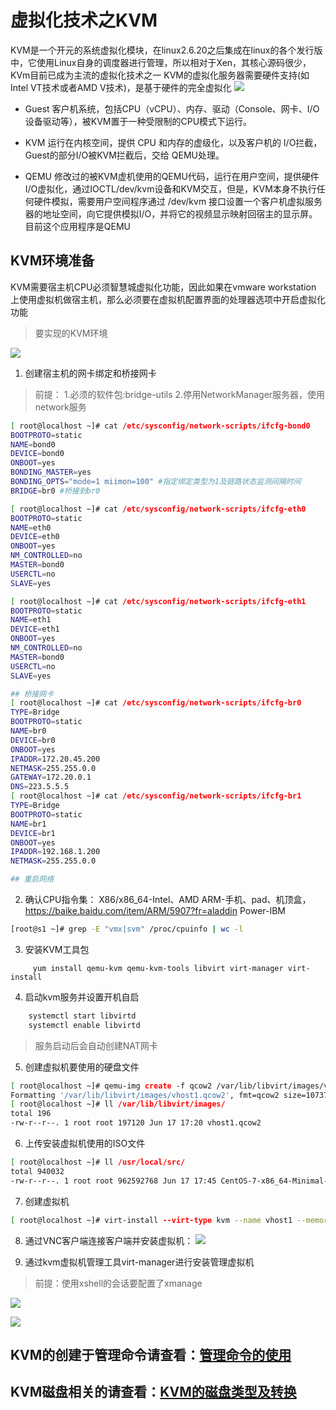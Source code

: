# 虚拟化技术之KVM
KVM是一个开元的系统虚拟化模块，在linux2.6.20之后集成在linux的各个发行版中，它使用Linux自身的调度器进行管理，所以相对于Xen，其核心源码很少，KVm目前已成为主流的虚拟化技术之一
	KVM的虚拟化服务器需要硬件支持(如Intel VT技术或者AMD V技术)，是基于硬件的完全虚拟化
[![](images/kvm.png)](http://aishad.top/wordpress/wp-content/uploads/2019/06/kvm.png)

- Guest
	客户机系统，包括CPU（vCPU）、内存、驱动（Console、网卡、I/O 设备驱动等），被KVM置于一种受限制的CPU模式下运行。

- KVM
	运行在内核空间，提供 CPU 和内存的虚级化，以及客户机的 I/O拦截，Guest的部分I/O被KVM拦截后，交给 QEMU处理。

- QEMU
	修改过的被KVM虚机使用的QEMU代码，运行在用户空间，提供硬件I/O虚拟化，通过IOCTL/dev/kvm设备和KVM交互，但是，KVM本身不执行任何硬件模拟，需要用户空间程序通过 /dev/kvm 接口设置一个客户机虚拟服务器的地址空间，向它提供模拟I/O，并将它的视频显示映射回宿主的显示屏。目前这个应用程序是QEMU

## KVM环境准备
KVM需要宿主机CPU必须智慧城虚拟化功能，因此如果在vmware workstation 上使用虚拟机做宿主机，那么必须要在虚拟机配置界面的处理器选项中开启虚拟化功能

> 要实现的KVM环境

[![](images/jiagou.png)](http://aishad.top/wordpress/wp-content/uploads/2019/06/jiagou.png)

1. 创建宿主机的网卡绑定和桥接网卡

>前提：
>1.必须的软件包:bridge-utils
>2.停用NetworkManager服务器，使用network服务
```bash
[ root@localhost ~]# cat /etc/sysconfig/network-scripts/ifcfg-bond0
BOOTPROTO=static
NAME=bond0
DEVICE=bond0
ONBOOT=yes
BONDING_MASTER=yes
BONDING_OPTS="mode=1 miimon=100" #指定绑定类型为1及链路状态监测间隔时间
BRIDGE=br0 #桥接到br0

[ root@localhost ~]# cat /etc/sysconfig/network-scripts/ifcfg-eth0
BOOTPROTO=static
NAME=eth0
DEVICE=eth0
ONBOOT=yes
NM_CONTROLLED=no
MASTER=bond0
USERCTL=no
SLAVE=yes

[ root@localhost ~]# cat /etc/sysconfig/network-scripts/ifcfg-eth1
BOOTPROTO=static
NAME=eth1
DEVICE=eth1
ONBOOT=yes
NM_CONTROLLED=no
MASTER=bond0
USERCTL=no
SLAVE=yes

## 桥接网卡
[ root@localhost ~]# cat /etc/sysconfig/network-scripts/ifcfg-br0
TYPE=Bridge
BOOTPROTO=static
NAME=br0
DEVICE=br0
ONBOOT=yes
IPADDR=172.20.45.200
NETMASK=255.255.0.0
GATEWAY=172.20.0.1
DNS=223.5.5.5
[ root@localhost ~]# cat /etc/sysconfig/network-scripts/ifcfg-br1
TYPE=Bridge
BOOTPROTO=static
NAME=br1
DEVICE=br1
ONBOOT=yes
IPADDR=192.168.1.200
NETMASK=255.255.0.0

## 重启网络
```

2. 确认CPU指令集：
	X86/x86_64-Intel、AMD
	ARM-手机、pad、机顶盒，https://baike.baidu.com/item/ARM/5907?fr=aladdin
	Power-IBM
```bash
[root@s1 ~]# grep -E "vmx|svm" /proc/cpuinfo | wc -l
```

3. 安装KVM工具包
```bahs
	 yum install qemu-kvm qemu-kvm-tools libvirt virt-manager virt-install
```

4. 启动kvm服务并设置开机自启
```bash
	systemctl start libvirtd
	systemctl enable libvirtd
```

> 服务启动后会自动创建NAT网卡

5. 创建虚拟机要使用的硬盘文件
```bash
[ root@localhost ~]# qemu-img create -f qcow2 /var/lib/libvirt/images/vhost1.qcow2 10G
Formatting '/var/lib/libvirt/images/vhost1.qcow2', fmt=qcow2 size=10737418240 encryption=off cluster_size=65536 lazy_refcounts=off 
[ root@localhost ~]# ll /var/lib/libvirt/images/
total 196
-rw-r--r--. 1 root root 197120 Jun 17 17:20 vhost1.qcow2
```

6. 上传安装虚拟机使用的ISO文件
```bash
[ root@localhost ~]# ll /usr/local/src/
total 940032
-rw-r--r--. 1 root root 962592768 Jun 17 17:45 CentOS-7-x86_64-Minimal-1810.iso
```

7. 创建虚拟机
```bash
[ root@localhost ~]# virt-install --virt-type kvm --name vhost1 --memory 1024 --vcpus 2 --cdrom=/usr/local/src/CentOS-7-x86_64-Minimal-1810.iso --disk path=/var/lib/libvirt/images/vhost1.qcow2  --network network=default --graphics vnc,listen=0.0.0.0 --noautoconsole
```

8. 通过VNC客户端连接客户端并安装虚拟机：
[![](images/vnc1.png)](http://aishad.top/wordpress/wp-content/uploads/2019/06/vnc1.png)

9. 通过kvm虚拟机管理工具virt-manager进行安装管理虚拟机

> 前提：使用xshell的会话要配置了xmanage

[![](images/xs1.png)](http://aishad.top/wordpress/wp-content/uploads/2019/06/xs1.png)

[![](images/vm2.png)](http://aishad.top/wordpress/wp-content/uploads/2019/06/vm2.png)

## KVM的创建于管理命令请查看：[管理命令的使用](http://aishad.top/wordpress/?p=340 "管理命令的使用")

## KVM磁盘相关的请查看：[KVM的磁盘类型及转换](http://aishad.top/wordpress/?p=339 "KVM的磁盘类型及转换")